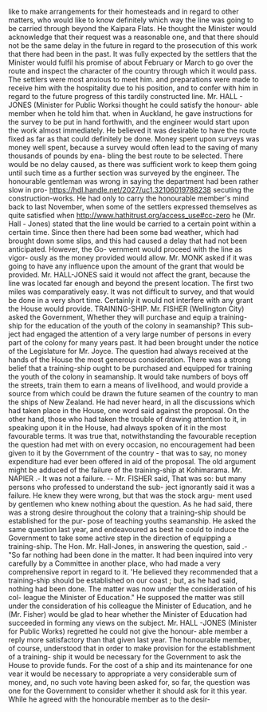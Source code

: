 like to make arrangements for their homesteads and in regard to other matters, who would like to know definitely which way the line was going to be carried through beyond the Kaipara Flats. He thought the Minister would acknowledge that their request was a reasonable one, and that there should not be the same delay in the future in regard to the prosecution of this work that there had been in the past. It was fully expected by the settlers that the Minister would fulfil his promise of about February or March to go over the route and inspect the character of the country through which it would pass. The settlers were most anxious to meet him. and preparations were made to receive him with the hospitality due to his position, and to confer with him in regard to the future progress of this tardily constructed line. Mr. HALL - JONES (Minister for Public Worksi thought he could satisfy the honour- able member when he told him that. when in Auckland, he gave instructions for the survey to be put in hand forthwith, and the engineer would start upon the work almost immediately. He believed it was desirable to have the route fixed as far as that could definitely be done. Money spent upon surveys was money well spent, because a survey would often lead to the saving of many thousands of pounds by ena- bling the best route to be selected. There would be no delay caused, as there was sufficient work to keep them going until such time as a further section was surveyed by the engineer. The honourable gentleman was wrong in saying the department had been rather slow in pro- https://hdl.handle.net/2027/uc1.32106019788238 secuting the construction-works. He had only to carry the honourable member's mind back to last November, when some of the settlers expressed themselves as quite satisfied when http://www.hathitrust.org/access_use#cc-zero he (Mr. Hall - Jones) stated that the line would be carried to a certain point within a certain time. Since then there had been some bad weather, which had brought down some slips, and this had caused a delay that had not been anticipated. However, the Go- vernment would proceed with the line as vigor- ously as the money provided would allow. Mr. MONK asked if it was going to have any influence upon the amount of the grant that would be provided. Mr. HALL-JONES said it would not affect the grant, because the line was located far enough and beyond the present location. The first two miles was comparatively easy. It was not difficult to survey, and that would be done in a very short time. Certainly it would not interfere with any grant the House would provide. TRAINING-SHIP. Mr. FISHER (Wellington City) asked the Government, Whether they will purchase and equip a training-ship for the education of the youth of the colony in seamanship? This sub- ject had engaged the attention of a very large number of persons in every part of the colony for many years past. It had been brought under the notice of the Legislature for Mr. Joyce. The question had always received at the hands of the House the most generous consideration. There was a strong belief that a training-ship ought to be purchased and equipped for training the youth of the colony in seamanship. It would take numbers of boys off the streets, train them to earn a means of livelihood, and would provide a source from which could be drawn the future seamen of the country to man the ships of New Zealand. He had never heard, in all the discussions which had taken place in the House, one word said against the proposal. On the other hand, those who had taken the trouble of drawing attention to it, in speaking upon it in the House, had always spoken of it in the most favourable terms. It was true that, notwithstanding the favourable reception the question had met with on every occasion, no encouragement had been given to it by the Government of the country - that was to say, no money expenditure had ever been offered in aid of the proposal. The old argument might be adduced of the failure of the training-ship at Kohimarama. Mr. NAPIER .- It was not a failure. -- Mr. FISHER said, That was so: but many persons who professed to understand the sub- ject ignorantly said it was a failure. He knew they were wrong, but that was the stock argu- ment used by gentlemen who knew nothing about the question. As he had said, there was a strong desire throughout the colony that a training-ship should be established for the pur- pose of teaching youths seamanship. He asked the same question last year, and endeavoured as best he could to induce the Government to take some active step in the direction of equipping a training-ship. The Hon. Mr. Hall-Jones, in answering the question, said .- "So far nothing had been done in the matter. It had been inquired into very carefully by a Committee in another place, who had made a very comprehensive report in regard to it. 'He believed they recommended that a training-ship should be established on our coast ; but, as he had said, nothing had been done. The matter was now under the consideration of his col- league the Minister of Education." He supposed the matter was still under the consideration of his colleague the Minister of Education, and he (Mr. Fisher) would be glad to hear whether the Minister of Education had succeeded in forming any views on the subject. Mr. HALL -JONES (Minister for Public Works) regretted he could not give the honour- able member a reply more satisfactory than that given last year. The honourable member, of course, understood that in order to make provision for the establishment of a training- ship it would be necessary for the Government to ask the House to provide funds. For the cost of a ship and its maintenance for one vear it would be necessary to appropriate a very considerable sum of money, and, no such vote having been asked for, so far, the question was one for the Government to consider whether it should ask for it this year. While he agreed with the honourable member as to the desir- 